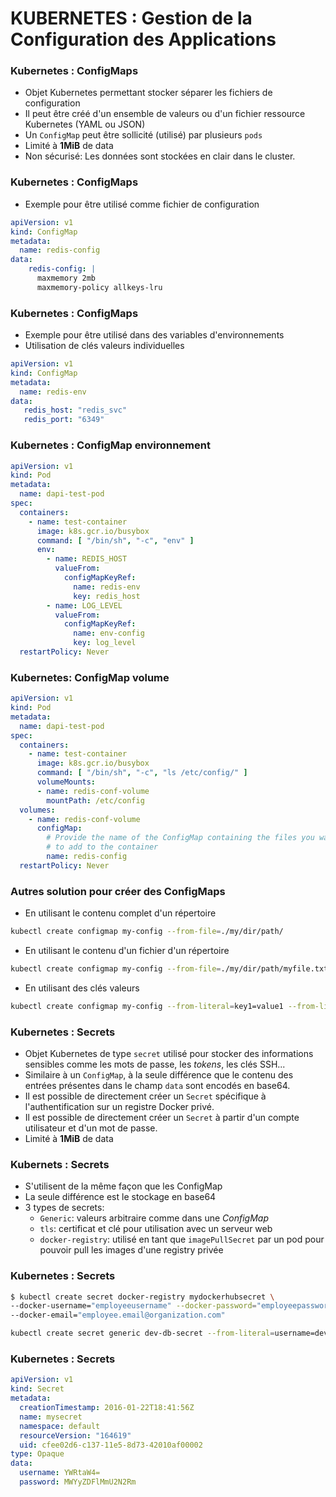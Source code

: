 # KUBERNETES : Gestion de la Configuration des Applications

### Kubernetes : ConfigMaps

- Objet Kubernetes permettant stocker séparer les fichiers de configuration
- Il peut être créé d'un ensemble de valeurs ou d'un fichier ressource Kubernetes (YAML ou JSON)
- Un `ConfigMap` peut être sollicité (utilisé) par plusieurs `pods`
- Limité à **1MiB** de data
- Non sécurisé: Les données sont stockées en clair dans le cluster.

### Kubernetes : ConfigMaps

- Exemple pour être utilisé comme fichier de configuration

```yaml
apiVersion: v1
kind: ConfigMap
metadata:
  name: redis-config
data:
    redis-config: |
      maxmemory 2mb
      maxmemory-policy allkeys-lru
```

### Kubernetes : ConfigMaps

- Exemple pour être utilisé dans des variables d'environnements
- Utilisation de clés valeurs individuelles

```yaml
apiVersion: v1
kind: ConfigMap
metadata:
  name: redis-env
data:
   redis_host: "redis_svc"
   redis_port: "6349"
```


### Kubernetes : ConfigMap environnement

```yaml
apiVersion: v1
kind: Pod
metadata:
  name: dapi-test-pod
spec:
  containers:
    - name: test-container
      image: k8s.gcr.io/busybox
      command: [ "/bin/sh", "-c", "env" ]
      env:
        - name: REDIS_HOST
          valueFrom:
            configMapKeyRef:
              name: redis-env
              key: redis_host
        - name: LOG_LEVEL
          valueFrom:
            configMapKeyRef:
              name: env-config
              key: log_level
  restartPolicy: Never
```

### Kubernetes: ConfigMap volume

```yaml
apiVersion: v1
kind: Pod
metadata:
  name: dapi-test-pod
spec:
  containers:
    - name: test-container
      image: k8s.gcr.io/busybox
      command: [ "/bin/sh", "-c", "ls /etc/config/" ]
      volumeMounts:
      - name: redis-conf-volume
        mountPath: /etc/config
  volumes:
    - name: redis-conf-volume
      configMap:
        # Provide the name of the ConfigMap containing the files you want
        # to add to the container
        name: redis-config
  restartPolicy: Never
```


### Autres solution pour créer des ConfigMaps

- En utilisant le contenu complet d'un répertoire

```bash
kubectl create configmap my-config --from-file=./my/dir/path/
```

- En utilisant le contenu d'un fichier d'un répertoire

```bash
kubectl create configmap my-config --from-file=./my/dir/path/myfile.txt
```

- En utilisant des clés valeurs


```bash
kubectl create configmap my-config --from-literal=key1=value1 --from-literal=key2=value2
```

### Kubernetes : Secrets

- Objet Kubernetes de type `secret` utilisé pour stocker des informations sensibles comme les mots de passe, les _tokens_, les clés SSH...
- Similaire à un `ConfigMap`, à la seule différence que le contenu des entrées présentes dans le champ `data` sont encodés en base64.
- Il est possible de directement créer un `Secret` spécifique à l'authentification sur un registre Docker privé.
- Il est possible de directement créer un `Secret` à partir d'un compte utilisateur et d'un mot de passe.
- Limité à **1MiB** de data

### Kubernets : Secrets

- S'utilisent de la même façon que les ConfigMap
- La seule différence est le stockage en base64
- 3 types de secrets:
  - `Generic`: valeurs arbitraire comme dans une *ConfigMap*
  - `tls`: certificat et clé pour utilisation avec un serveur web
  - `docker-registry`: utilisé en tant que `imagePullSecret` par un pod pour pouvoir pull les images d'une registry privée

### Kubernetes : Secrets

```bash
$ kubectl create secret docker-registry mydockerhubsecret \
--docker-username="employeeusername" --docker-password="employeepassword" \
--docker-email="employee.email@organization.com"
```

```bash
kubectl create secret generic dev-db-secret --from-literal=username=devuser --from-literal=password='S!B\*d$zDsb'
```

### Kubernetes : Secrets

```yaml
apiVersion: v1
kind: Secret
metadata:
  creationTimestamp: 2016-01-22T18:41:56Z
  name: mysecret
  namespace: default
  resourceVersion: "164619"
  uid: cfee02d6-c137-11e5-8d73-42010af00002
type: Opaque
data:
  username: YWRtaW4=
  password: MWYyZDFlMmU2N2Rm
```



